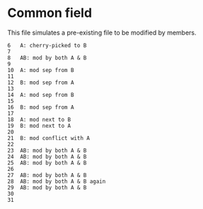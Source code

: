 Common field
===

This file simulates a pre-existing file to be modified by members.
```
6   A: cherry-picked to B
7
8   AB: mod by both A & B
9
10  A: mod sep from B
11
12  B: mod sep from A
13
14  A: mod sep from B
15
16  B: mod sep from A
17
18  A: mod next to B
19  B: mod next to A
20
21  B: mod conflict with A
22
23  AB: mod by both A & B
24  AB: mod by both A & B
25  AB: mod by both A & B
26
27  AB: mod by both A & B
28  AB: mod by both A & B again
29  AB: mod by both A & B
30
31
```
